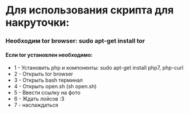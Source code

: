 <h1>Для использования скрипта для накруточки:</h1>
<h3>Необходим tor browser: sudo apt-get install tor</h3>
<h4>Если tor установлен необходимо:</h4>
<ul>
<li>1 - Установить php и компоненты: sudo apt-get install php7, php-curl</li>
<li>2 - Открыть tor browser</li>
<li>3 - Открыть bash терминал</li>
<li>4 - Открыть open.sh (sh open.sh)</li>
<li>5 - Ввести ссылку на фото</li>
<li>6 - Ждать лойсов :3</li>
<li>7 - наслаждаться</li>
</ul>
